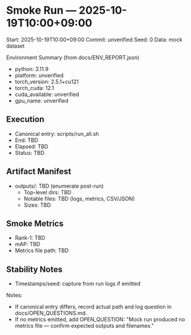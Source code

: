 # Smoke Run — 2025-10-19T10:00+09:00

Start: 2025-10-19T10:00+09:00
Commit: unverified
Seed: 0
Data: mock dataset

Environment Summary (from docs/ENV_REPORT.json)
- python: 3.11.9
- platform: unverified
- torch_version: 2.5.1+cu121
- torch_cuda: 12.1
- cuda_available: unverified
- gpu_name: unverified

## Execution
- Canonical entry: scripts/run_all.sh
- End: TBD
- Elapsed: TBD
- Status: TBD

## Artifact Manifest
- outputs/: TBD (enumerate post-run)
  - Top-level dirs: TBD
  - Notable files: TBD (logs, metrics, CSV/JSON)
  - Sizes: TBD

## Smoke Metrics
- Rank-1: TBD
- mAP: TBD
- Metrics file path: TBD

## Stability Notes
- Timestamps/seed: capture from run logs if emitted

Notes:
- If canonical entry differs, record actual path and log question in docs/OPEN_QUESTIONS.md.
- If no metrics emitted, add OPEN_QUESTION: "Mock run produced no metrics file — confirm expected outputs and filenames."